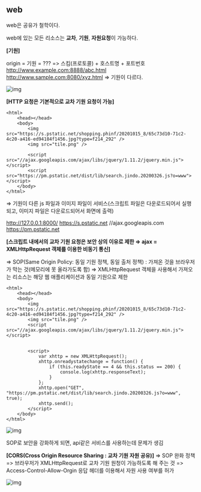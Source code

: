 ## web

web은 공유가 철학이다.

web에 있는 모든 리소스는 **교차**, **기원**, **자원요청**이 가능하다.



**[기원]**

origin = 기원 = ???
=>  스킴(프로토콜) + 호스트명 + 포트번호
http://www.example.com:8888/abc.html
http://www.sample.com:8080/xyz.html 	⇒ 기원이 다르다.

![img](https://lh3.googleusercontent.com/1i4VzX-e8iXYCTVElO9r_1QZW-UZUTYQUzv_S5JTg-xHgqhzwVmr6XIHs6PcoOkuWZuDRpysuS0cov_Wd6Ze99TPpIpUJvMvIj3UDNboDxrKvnkjCe8IJiEMXdayrPpfzCDSKN7H)



**[HTTP 요청은 기본적으로 교차 기원 요청이 가능]**

```
<html>
    <head></head>
    <body>
        <img src="https://s.pstatic.net/shopping.phinf/20201015_8/65c73d10-71c2-4c20-a416-ed94184f1456.jpg?type=f214_292" />
        <img src="tile.png" />
 
        <script src="//ajax.googleapis.com/ajax/libs/jquery/1.11.2/jquery.min.js"></script>
        <script src="https://pm.pstatic.net/dist/lib/search.jindo.20200326.js?o=www"></script>
    </body>
</html>
```

⇒ 기원이 다른 js 파일과 이미지 파일이 서비스(스크립트 파일은 다운로드되어서 실행되고, 이미지 파일은 다운로드되어서 화면에 출력)

http://127.0.0.1:8000/
https://s.pstatic.net
//ajax.googleapis.com
https://pm.pstatic.net



**[스크립트 내에서의 교차 기원 요청은 보안 상의 이유로 제한 ⇒ ajax = XMLHttpRequest 객체를 이용한 비동기 통신]**

⇒ SOP(Same Origin Policy: 동일 기원 정책, 동일 출처 정책) : 가져온 것을 브라우저가 막는 것(메모리에 못 올라가도록 함)
⇒ XMLHttpRequest 객체을 사용해서 가져오는 리소스는 해당 웹 애플리케이션과 동일 기원으로 제한

```
<html>
    <head></head>
    <body>
        <img src="https://s.pstatic.net/shopping.phinf/20201015_8/65c73d10-71c2-4c20-a416-ed94184f1456.jpg?type=f214_292" />
        <img src="tile.png" />
        <script src="//ajax.googleapis.com/ajax/libs/jquery/1.11.2/jquery.min.js"></script>
    
 
        <script>
            var xhttp = new XMLHttpRequest();
            xhttp.onreadystatechange = function() {
                if (this.readyState == 4 && this.status == 200) {
                    console.log(xhttp.responseText);
                }
            };
            xhttp.open("GET", "https://pm.pstatic.net/dist/lib/search.jindo.20200326.js?o=www", true);
            xhttp.send();
        </script>
    </body>
</html>
```

 ![img](https://lh6.googleusercontent.com/CfIxj9-YEZBo4AKkIPfBSuPIUZvEoMODJ5JB74IfWE6TlnMKI5KEM6xr2vMWXHBOJYb6-HN4n_CFDUX38H7MlDlMG7R49GZXmUyXjjAM9Q8MA26I43zUHeOYvWQU8lNhg4L3526Q)



SOP로 보안을 강화하게 되면, api같은 서비스를 사용하는데 문제가 생김



**[CORS(Cross Origin Resource Sharing : 교차 기원 자원 공유)]**
=> SOP 완화 정책
=> 브라우저가 XMLHttpRequest로 교차 기원 원청이 가능하도록 해 주는 것
=> Access-Control-Allow-Orgin 응답 헤더를 이용해서 자원 사용 여부를 허가

![img](https://lh4.googleusercontent.com/-6DxxPmTCQrEZ_BqapZrbKAjkZEdB38S-UuiVoxdyIV6ifZhUZT91TU-CFwngGJfa3lT6Ay5hmmzgz1yX9QLs6eU69Y5ilmBobS_2eEOuA2Gcytzw7Ke2cZCm-vE2MBUt7VG0LaT)